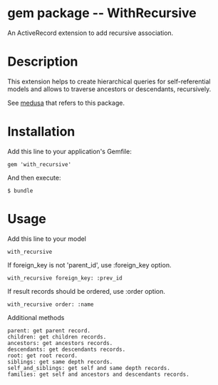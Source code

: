 # gem package -- WithRecursive

An ActiveRecord extension to add recursive association.

# Description

This extension helps to create hierarchical queries for
self-referential models and allows to traverse ancestors or
descendants, recursively.

See
[medusa](https://github.com/misasa/medusa "follow instruction")
that refers to this package.

# Installation

Add this line to your application's Gemfile:

    gem 'with_recursive'

And then execute:

    $ bundle



# Usage

Add this line to your model

    with_recursive

If foreign_key is not 'parent_id', use :foreign_key option.

    with_recursive foreign_key: :prev_id

If result records should be ordered, use :order option.

    with_recursive order: :name

Additional methods

    parent: get parent record.
    children: get children records.
    ancestors: get ancestors records.
    descendants: get descendants records.
    root: get root record.
    siblings: get same depth records.
    self_and_siblings: get self and same depth records.
    families: get self and ancestors and descendants records.
